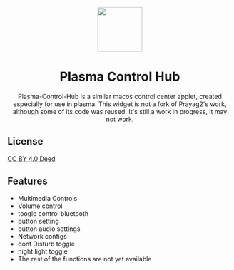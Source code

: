 
<p align="center">
  <img src="https://raw.githubusercontent.com/zayronxio/Plasma-Control-Hub/main/img/logo.png" width=100/>
  <h1 align="center">Plasma Control Hub</h1>
  <p align="center">Plasma-Control-Hub is a similar macos control center applet, created especially for use in plasma. This widget is not a fork of Prayag2's work, although some of its code was reused.
It's still a work in progress, it may not work.</center>
</p>



## License

[ CC BY 4.0 Deed ](https://creativecommons.org/licenses/by/4.0/deed.es)


## Features

- Multimedia Controls
- Volume control
- toogle control bluetooth
- button setting
- button audio settings
- Network configs
- dont Disturb toggle
- night light toggle
- The rest of the functions are not yet available

